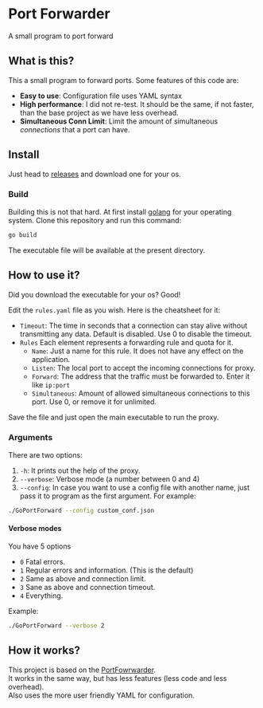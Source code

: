 # Port Forwarder
A small program to port forward

## What is this?

This a small program to forward ports.
Some features of this code are:
* **Easy to use**: Configuration file uses YAML syntax
* **High performance**: I did not re-test. It should be the same, if not faster, than the base project as we have less overhead.
* **Simultaneous Conn Limit**: Limit the amount of simultaneous _connections_ that a port can have.

## Install

Just head to [releases](https://github.com/Taulim/GoPortForward/releases) and download one for your os.

### Build

Building this is not that hard. At first install [golang](https://golang.org/dl/) for your operating system. Clone this repository and run this command:
```bash
go build
```
The executable file will be available at the present directory.

## How to use it?

Did you download the executable for your os? Good!

Edit the `rules.yaml` file as you wish. Here is the cheatsheet for it:
* `Timeout`: The time in seconds that a connection can stay alive without transmitting any data. Default is disabled. Use 0 to disable the timeout.
* `Rules` Each element represents a forwarding rule and quota for it.
    * `Name`: Just a name for this rule. It does not have any effect on the application.
    * `Listen`: The local port to accept the incoming connections for proxy.
    * `Forward`: The address that the traffic must be forwarded to. Enter it like `ip:port`
    * `Simultaneous`: Amount of allowed simultaneous connections to this port. Use 0, or remove it for unlimited.
    
Save the file and just open the main executable to run the proxy.

### Arguments

There are two options:
1. `-h`: It prints out the help of the proxy.
3. `--verbose`: Verbose mode (a number between 0 and 4)
4. `--config`: In case you want to use a config file with another name, just pass it to program as the first argument. For example:
```bash
./GoPortForward --config custom_conf.json
```

#### Verbose modes

You have 5 options

- `0` Fatal errors.
- `1` Regular errors and information. (This is the default)
- `2` Same as above and connection limit.
- `3` Sane as above and connection timeout.
- `4` Everything.

Example:
```bash
./GoPortForward --verbose 2
```

## How it works?

This project is based on the [PortFowrwarder](https://github.com/HirbodBehnam/PortForwarder).  
It works in the same way, but has less features (less code and less overhead).  
Also uses the more user friendly YAML for configuration.
